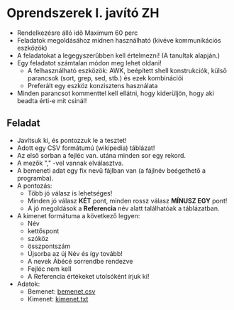 Oprendszerek I. javító ZH
=========
- Rendelkezésre álló idő Maximum 60 perc
- Feladatok megoldásához midnen használható (kivéve kommunikációs eszközök)
- A feladatokat a legegyszerűbben kell értelmezni! (A tanultak alapján.)
- Egy feladatot számtalan módon meg lehet oldani! 
    - A felhasználható eszközök: AWK, beépített shell konstrukciók, külső parancsok (sort, grep, sed, stb.) és ezek kombinációi
    - Preferált egy eszköz konzisztens használata
- Minden parancsot kommenttel kell ellátni, hogy kiderüljön, hogy aki beadta érti-e mit csinál!
 
Feladat
-----------
- Javítsuk ki, és pontozzuk le a tesztet!
- Adott egy CSV formátumú (wikipedia) táblázat!
- Az első sorban a fejléc van. utána minden sor egy rekord.
- A mezők "," -vel vannak elválasztva.
- A bemeneti adat egy fix nevű fájlban van (a fájlnév beégethető a programba).
- A pontozás:
    - Több jó válasz is lehetséges!
    - Minden jó válasz **KÉT** pont, minden rossz válasz **MÍNUSZ EGY** pont!
    - A jó megoldások a **Referencia** név alatt találhatóak a táblázatban.
- A kimenet formátuma a következő legyen:
  - Név
  - kettőspont
  - szóköz
  - összpontszám
  - Újsorba az új Név és így tovább!
  - A nevek Ábécé sorrendbe rendezve
  - Fejléc nem kell
  - A Referencia értékeket utolsóként írjuk ki!
- Adatok:
    - Bemenet: [bemenet.csv](bemenet.csv)
    - Kimenet: [kimenet.txt](kimenet.txt)
